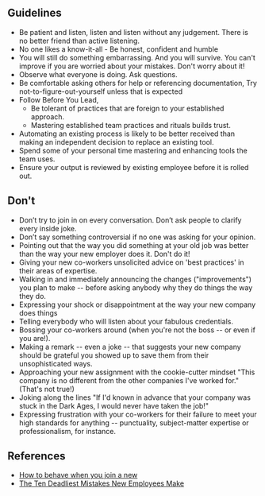 ## Guidelines
* Be patient and listen, listen and listen without any judgement. There is no better friend than active listening. 
* No one likes a know-it-all - Be honest, confident and humble
* You will still do something embarrassing. And you will survive. You can't improve if you are worried about your mistakes. Don't worry about it!
* Observe what everyone is doing. Ask questions.
* Be comfortable asking others for help or referencing documentation, Try not-to-figure-out-yourself unless that is expected
* Follow Before You Lead, 
  * Be tolerant of practices that are foreign to your established approach.
  * Mastering established team practices and rituals builds trust.
* Automating an existing process is likely to be better received than making an independent decision to replace an existing tool.
* Spend some of your personal time mastering and enhancing tools the team uses.
* Ensure your output is reviewed by existing employee before it is rolled out.

## Don't
* Don’t try to join in on every conversation. Don’t ask people to clarify every inside joke.
* Don’t say something controversial if no one was asking for your opinion.
* Pointing out that the way you did something at your old job was better than the way your new employer does it. Don't do it!
* Giving your new co-workers unsolicited advice on 'best practices' in their areas of expertise.
* Walking in and immediately announcing the changes ("improvements") you plan to make -- before asking anybody why they do things the way they do.
* Expressing your shock or disappointment at the way your new company does things
* Telling everybody who will listen about your fabulous credentials.
* Bossing your co-workers around (when you're not the boss -- or even if you are!).
* Making a remark -- even a joke -- that suggests your new company should be grateful you showed up to save them from their unsophisticated ways.
* Approaching your new assignment with the cookie-cutter mindset "This company is no different from the other companies I've worked for." (That's not true!)
* Joking along the lines "If I'd known in advance that your company was stuck in the Dark Ages, I would never have taken the job!"
* Expressing frustration with your co-workers for their failure to meet your high standards for anything -- punctuality, subject-matter expertise or professionalism, for instance.

## References 
* [How to behave when you join a new](https://lifehacker.com/how-to-behave-when-you-join-a-new-slack-1823462314)
* [The Ten Deadliest Mistakes New Employees Make](https://www.forbes.com/sites/lizryan/2016/11/03/the-ten-deadliest-mistakes-new-employees-make/#5a26de162448)
